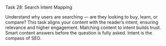 Task 28: Search Intent Mapping

Understand why users are searching — are they looking to buy, learn, or compare? This task aligns your content with the reader’s intent, ensuring relevance and higher engagement. Matching content to intent builds trust. Smart content answers before the question is fully asked. Intent is the compass of SEO.